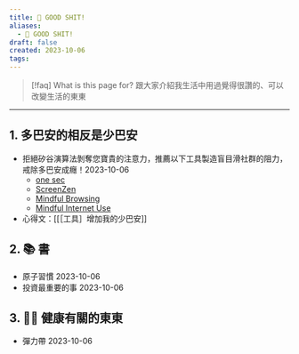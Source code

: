 ```yaml
---
title: 💩 GOOD SHIT!
aliases:
  - 💩 GOOD SHIT!
draft: false
created: 2023-10-06
tags:
---
```


> [!faq] What is this page for?
> 跟大家介紹我生活中用過覺得很讚的、可以改變生活的東東 

---
## 1. 多巴安的相反是少巴安
- 拒絕矽谷演算法剝奪您寶貴的注意力，推薦以下工具製造盲目滑社群的阻力，戒除多巴安成癮！2023-10-06
	- [one sec](https://one-sec.app/) 
	- [ScreenZen](https://www.screenzen.co/) 
	- [Mindful Browsing](https://chromewebstore.google.com/detail/mindful-browsing/cobldifbambmimppcfdgifkiccmdmakf) 
	- [Mindful Internet Use](https://chromewebstore.google.com/detail/mindful-internet-use/hieolpjdilnibgamiafklnlcmagdngoo) 
- 心得文：[[［工具］增加我的少巴安]]
## 2. 📚 書
- 原子習慣 2023-10-06
- 投資最重要的事 2023-10-06
## 3. 💪🏼 健康有關的東東
- 彈力帶 2023-10-06